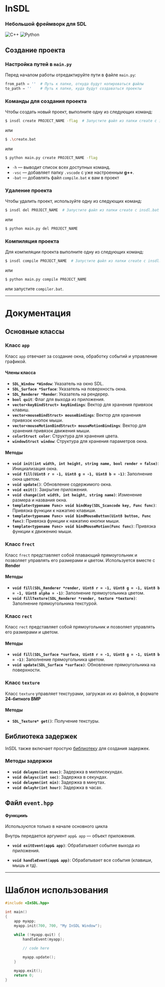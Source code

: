 # InSDL

### Небольшой фреймворк для SDL

![C++](https://img.shields.io/badge/c++-%2300599C.svg?style=for-the-badge&logo=c%2B%2B&logoColor=white) ![Python](https://img.shields.io/badge/python-3670A0?style=for-the-badge&logo=python&logoColor=ffdd54)

## Создание проекта

### Настройка путей в `main.py`

Перед началом работы отредактируйте пути в файле `main.py`:

```python
from_path = ''  # Путь к папке, откуда будут копироваться файлы
to_path = ''    # Путь к папке, куда будут создаваться проекты
```

### Команды для создания проекта

Чтобы создать новый проект, выполните одну из следующих команд:

```sh
$ insdl create PROJECT_NAME -flag  # Запустите файл из папки create с insdl.bat
```

или 

```sh
$ .\create.bat
```

или 

```sh
$ python main.py create PROJECT_NAME -flag
```

- `-h` — выводит список всех доступных команд.
- `-vsc` — добавляет папку `.vscode` с уже настроенным **g++**.
- `-bat` — добавлять файл `compile.bat` к вам в проект

### Удаление проекта

Чтобы удалить проект, используйте одну из следующих команд:

```sh
$ insdl del PROJECT_NAME  # Запустите файл из папки create с insdl.bat
```

или 

```sh
$ python main.py del PROJECT_NAME
```

### Компиляция проекта

Для компиляции проекта выполните одну из следующих команд:

```sh
$ insdl compile PROJECT_NAME  # Запустите файл из папки create с insdl.bat
```

или 

```sh
$ python main.py compile PROJECT_NAME
```

или запустите `compiler.bat`.

---

# Документация

## Основные классы

### Класс `app`
Класс `app` отвечает за создание окна, обработку событий и управление графикой.

#### Члены класса
- **`SDL_Window *Window`**: Указатель на окно SDL.
- **`SDL_Surface *Surface`**: Указатель на поверхность окна.
- **`SDL_Renderer *Render`**: Указатель на рендерер.
- **`bool quit`**: Флаг для выхода из приложения.
- **`vector<keyBindStruct> keyBindings`**: Вектор для хранения привязок клавиш.
- **`vector<mouseBindStruct> mouseBindings`**: Вектор для хранения привязок кнопок мыши.
- **`vector<mouseMotionBindStruct> mouseMotionBindings`**: Вектор для хранения привязок движения мыши.
- **`colorStruct color`**: Структура для хранения цвета.
- **`windowStruct window`**: Структура для хранения параметров окна.

#### Методы
- **`void init(int width, int height, string name, bool render = false)`**: Инициализация окна.
- **`void fill(Uint8 r = -1, Uint8 g = -1, Uint8 b = -1)`**: Заполнение окна цветом.
- **`void update()`**: Обновление содержимого окна.
- **`void exit()`**: Закрытие приложения.
- **`void change(int width, int height, string name)`**: Изменение размера и названия окна.
- **`template<typename Func> void bindKey(SDL_Scancode key, Func func)`**: Привязка функции к нажатию клавиши.
- **`template<typename Func> void bindMouseButton(Uint8 button, Func func)`**: Привязка функции к нажатию кнопки мыши.
- **`template<typename Func> void bindMouseMotion(Func func)`**: Привязка функции к движению мыши.

### Класс `frect`
Класс `frect` представляет собой плавающий прямоугольник и позволяет управлять его размерами и цветом. Используется вместе с **Render**

#### Методы
- **`void fill(SDL_Renderer *render, Uint8 r = -1, Uint8 g = -1, Uint8 b = -1, Uint8 alpha = -1)`**: Заполнение прямоугольника цветом.
- **`void fillTexture(SDL_Renderer *render, texture *texture)`**: Заполнение прямоугольника текстурой.

### Класс `rect`
Класс `rect` представляет собой прямоугольник и позволяет управлять его размерами и цветом.

#### Методы
- **`void fill(SDL_Surface *surface, Uint8 r = -1, Uint8 g = -1, Uint8 b = -1)`**: Заполнение прямоугольника цветом.
- **`void update(SDL_Surface *surface)`**: Обновление прямоугольника на поверхности.

### Класс `texture`
Класс `texture` управляет текстурами, загружая их из файлов, в формате **24-битного BMP**

#### Методы
- **`SDL_Texture* get()`**: Получение текстуры.

## Библиотека задержек
InSDL также включает простую [библиотеку](https://github.com/keenigithub/SimpleCppDelay) для создания задержек.

### Методы задержки
- **`void delayms(int msec)`**: Задержка в миллисекундах.
- **`void delaysc(int sec)`**: Задержка в секундах.
- **`void delaymn(int min)`**: Задержка в минутах.
- **`void delayhr(int hour)`**: Задержка в часах.

## Файл `event.hpp`

#### Функцииъ

Используются только в начале основного цикла

Внутрь передается аргумент `app& app` — объект приложения.

- **`void exitEvent(app& app)`**: 
  Обрабатывает событие выхода из приложения.

- **`void handleEvent(app& app)`**: 
  Обрабатывает все события (клавиши, мышь и тд).

---

# Шаблон использования
```cpp
#include <InSDL.hpp>

int main()
{
    app myapp;
    myapp.init(700, 700, "My InSDL Window");

    while (!myapp.quit) {
        handleEvent(myapp);
        
        // code here

        myapp.update();
    }

    myapp.exit();
    return 0;
}
```